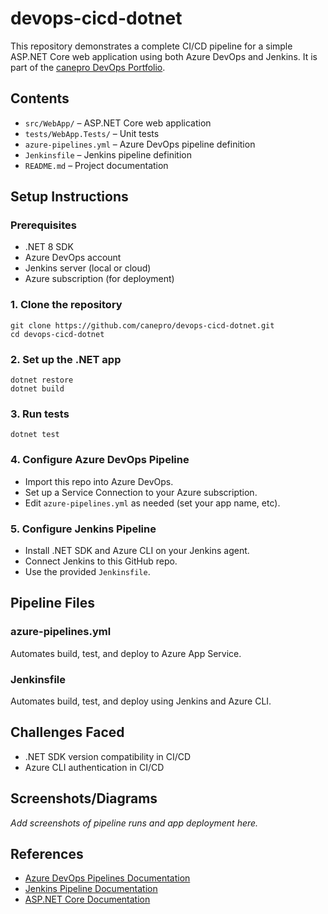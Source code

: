 # devops-cicd-dotnet

This repository demonstrates a complete CI/CD pipeline for a simple ASP.NET Core web application using both Azure DevOps and Jenkins. It is part of the [canepro DevOps Portfolio](https://github.com/canepro/devops-portfolio).

## Contents
- `src/WebApp/` – ASP.NET Core web application
- `tests/WebApp.Tests/` – Unit tests
- `azure-pipelines.yml` – Azure DevOps pipeline definition
- `Jenkinsfile` – Jenkins pipeline definition
- `README.md` – Project documentation

## Setup Instructions

### Prerequisites
- .NET 8 SDK
- Azure DevOps account
- Jenkins server (local or cloud)
- Azure subscription (for deployment)

### 1. Clone the repository
```pwsh
git clone https://github.com/canepro/devops-cicd-dotnet.git
cd devops-cicd-dotnet
```

### 2. Set up the .NET app
```pwsh
dotnet restore
dotnet build
```

### 3. Run tests
```pwsh
dotnet test
```

### 4. Configure Azure DevOps Pipeline
- Import this repo into Azure DevOps.
- Set up a Service Connection to your Azure subscription.
- Edit `azure-pipelines.yml` as needed (set your app name, etc).

### 5. Configure Jenkins Pipeline
- Install .NET SDK and Azure CLI on your Jenkins agent.
- Connect Jenkins to this GitHub repo.
- Use the provided `Jenkinsfile`.

## Pipeline Files

### azure-pipelines.yml
Automates build, test, and deploy to Azure App Service.

### Jenkinsfile
Automates build, test, and deploy using Jenkins and Azure CLI.

## Challenges Faced
- .NET SDK version compatibility in CI/CD
- Azure CLI authentication in CI/CD

## Screenshots/Diagrams
_Add screenshots of pipeline runs and app deployment here._

## References
- [Azure DevOps Pipelines Documentation](https://docs.microsoft.com/azure/devops/pipelines/)
- [Jenkins Pipeline Documentation](https://www.jenkins.io/doc/book/pipeline/)
- [ASP.NET Core Documentation](https://learn.microsoft.com/aspnet/core/)

